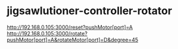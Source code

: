 # jigsawlutioner-controller-rotator

http://192.168.0.105:3000/reset?pushMotor[port]=A
http://192.168.0.105:3000/rotate?pushMotor[port]=A&rotateMotor[port]=D&degree=45